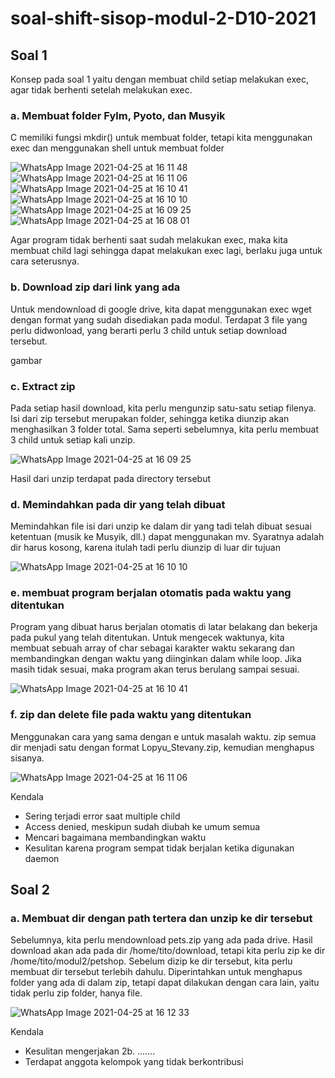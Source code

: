 # soal-shift-sisop-modul-2-D10-2021

## **Soal 1**

Konsep pada soal 1 yaitu dengan membuat child setiap melakukan exec, agar tidak berhenti setelah melakukan exec.

### **a. Membuat folder Fylm, Pyoto, dan Musyik**

C memiliki fungsi mkdir() untuk membuat folder, tetapi kita menggunakan exec dan menggunakan shell untuk membuat folder

![WhatsApp Image 2021-04-25 at 16 11 48](https://user-images.githubusercontent.com/77373958/115996803-01cd1280-a60b-11eb-83e8-59ecf6c6ee6d.jpeg)
![WhatsApp Image 2021-04-25 at 16 11 06](https://user-images.githubusercontent.com/77373958/115996805-0265a900-a60b-11eb-9ea8-a3b77cc1f2c8.jpeg)
![WhatsApp Image 2021-04-25 at 16 10 41](https://user-images.githubusercontent.com/77373958/115996807-0396d600-a60b-11eb-83a1-4bdae7ed245b.jpeg)
![WhatsApp Image 2021-04-25 at 16 10 10](https://user-images.githubusercontent.com/77373958/115996808-0396d600-a60b-11eb-8fd9-e9a5b00ac938.jpeg)
![WhatsApp Image 2021-04-25 at 16 09 25](https://user-images.githubusercontent.com/77373958/115996809-042f6c80-a60b-11eb-9148-e7bd77d5c7c9.jpeg)
![WhatsApp Image 2021-04-25 at 16 08 01](https://user-images.githubusercontent.com/77373958/115996810-04c80300-a60b-11eb-8c60-f2afd7a2fb86.jpeg)

Agar program tidak berhenti saat sudah melakukan exec, maka kita membuat child lagi sehingga dapat melakukan exec lagi, berlaku juga untuk cara seterusnya.

### **b. Download zip dari link yang ada**

Untuk mendownload di google drive, kita dapat menggunakan exec wget dengan format yang sudah disediakan pada modul. Terdapat 3 file yang perlu didwonload, yang berarti perlu 3 child untuk setiap download tersebut.

gambar

### **c. Extract zip**

Pada setiap hasil download, kita perlu mengunzip satu-satu setiap filenya. Isi dari zip tersebut merupakan folder, sehingga ketika diunzip akan menghasilkan 3 folder total. Sama seperti sebelumnya, kita perlu membuat 3 child untuk setiap kali unzip.

![WhatsApp Image 2021-04-25 at 16 09 25](https://user-images.githubusercontent.com/77373958/115996809-042f6c80-a60b-11eb-9148-e7bd77d5c7c9.jpeg)

Hasil dari unzip terdapat pada directory tersebut

### **d. Memindahkan pada dir yang telah dibuat**

Memindahkan file isi dari unzip ke dalam dir yang tadi telah dibuat sesuai ketentuan (musik ke Musyik, dll.) dapat menggunakan mv. Syaratnya adalah dir harus kosong, karena itulah tadi perlu diunzip di luar dir tujuan

![WhatsApp Image 2021-04-25 at 16 10 10](https://user-images.githubusercontent.com/77373958/115996808-0396d600-a60b-11eb-8fd9-e9a5b00ac938.jpeg)

### **e. membuat program berjalan otomatis pada waktu yang ditentukan**

Program yang dibuat harus berjalan otomatis di latar belakang dan bekerja pada pukul yang telah ditentukan. Untuk mengecek waktunya, kita membuat sebuah array of char sebagai karakter waktu sekarang dan membandingkan dengan waktu yang diinginkan dalam while loop. Jika masih tidak sesuai, maka program akan terus berulang sampai sesuai.

![WhatsApp Image 2021-04-25 at 16 10 41](https://user-images.githubusercontent.com/77373958/115996807-0396d600-a60b-11eb-83a1-4bdae7ed245b.jpeg)

### **f. zip dan delete file pada waktu yang ditentukan**

Menggunakan cara yang sama dengan e untuk masalah waktu. zip semua dir menjadi satu dengan format Lopyu_Stevany.zip, kemudian menghapus sisanya.

![WhatsApp Image 2021-04-25 at 16 11 06](https://user-images.githubusercontent.com/77373958/115996805-0265a900-a60b-11eb-9ea8-a3b77cc1f2c8.jpeg)

Kendala
- Sering terjadi error saat multiple child
- Access denied, meskipun sudah diubah ke umum semua
- Mencari bagaimana membandingkan waktu
- Kesulitan karena program sempat tidak berjalan ketika digunakan daemon



## **Soal 2**

### **a. Membuat dir dengan path tertera dan unzip ke dir tersebut**

Sebelumnya, kita perlu mendownload pets.zip yang ada pada drive. Hasil download akan ada pada dir /home/tito/download, tetapi kita perlu zip ke dir /home/tito/modul2/petshop. Sebelum dizip ke dir tersebut, kita perlu membuat dir tersebut terlebih dahulu. Diperintahkan untuk menghapus folder yang ada di dalam zip, tetapi dapat dilakukan dengan cara lain, yaitu tidak perlu zip folder, hanya file.


![WhatsApp Image 2021-04-25 at 16 12 33](https://user-images.githubusercontent.com/77373958/115996801-009be580-a60b-11eb-8074-bb8d5cf15eab.jpeg)

Kendala
- Kesulitan mengerjakan 2b. .......
- Terdapat anggota kelompok yang tidak berkontribusi





